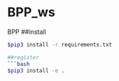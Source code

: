 # BPP_ws
BPP
##install
```bash
$pip3 install -r requirements.txt

##register
```bash
$pip3 install -e .

